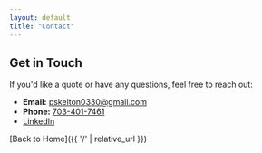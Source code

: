 ```yaml
---
layout: default
title: "Contact"
---
```


## Get in Touch
If you'd like a quote or have any questions, feel free to reach out:

* **Email:** [pskelton0330@gmail.com](mailto:pskelton0330@gmail.com)
* **Phone:** [703-401-7461](tel:703-401-7461)
* [LinkedIn](https://www.linkedin.com/in/patskelton)

[Back to Home]({{ '/' | relative_url }})
